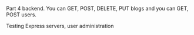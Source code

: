 Part 4 backend. You can GET, POST, DELETE, PUT blogs and you can GET, POST users.

Testing Express servers, user administration